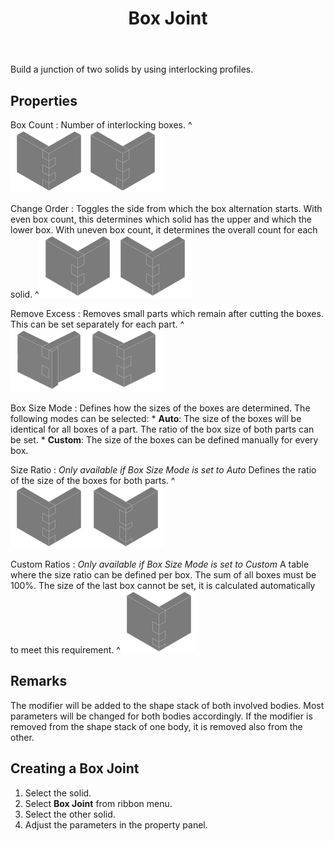 ﻿---
uid: c0d4325e-1684-4449-b71d-5fa1c875dd5c
title: Box Joint
icon: BoxJoint.svg
---
Build a junction of two solids by using interlocking profiles.

## Properties
Box Count
:   Number of interlocking boxes.
    ^![_Box Count = 5_, _Box Count = 4_](BoxJointBoxCount.png)

Change Order
:   Toggles the side from which the box alternation starts. With even box count, this determines which solid has the upper and which the lower box. With uneven box count, it determines the overall count for each solid.
    ^![Changed order with _Box Count = 4_](BoxJointChangeOrder.png)

Remove Excess
:   Removes small parts which remain after cutting the boxes. 
    This can be set separately for each part.
    ^![Checked only for one part, checked for both parts](BoxJointRemoveExcess.png)

Box Size Mode
:   Defines how the sizes of the boxes are determined. The following modes can be selected:
    * __Auto__: The size of the boxes will be identical for all boxes of a part. The ratio of the box size of both parts can be set.
    * __Custom__: The size of the boxes can be defined manually for every box.

Size Ratio
:   _Only available if Box Size Mode is set to Auto_
    Defines the ratio of the size of the boxes for both parts.
    ^![_Size Ratio = 50%_, _Size Ratio = 25%_](BoxJointSizeRatio.png)

Custom Ratios
:   _Only available if Box Size Mode is set to Custom_
    A table where the size ratio can be defined per box. The sum of all boxes must be 100%. The size of the last box cannot be set, it is calculated automatically to meet this requirement.
    ^![_Custom Ratios = 10%, 15%, 20%, 25%, 30%_](BoxJointCustomRatios.png)

## Remarks

The modifier will be added to the shape stack of both involved bodies. Most parameters will be changed for both bodies accordingly. If the modifier is removed from the shape stack of one body, it is removed also from the other.

## Creating a Box Joint

1. Select the solid.
2. Select __Box Joint__ from ribbon menu.
3. Select the other solid.
4. Adjust the parameters in the property panel.
